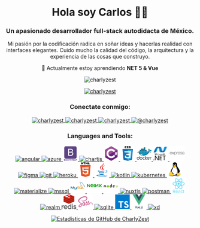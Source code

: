 <div align="center">
<h1 align="center">Hola soy Carlos 👋🏼</h1>
<h3 align="center">Un apasionado desarrollador full-stack autodidacta de México.</h3>

Mi pasión por la codificación radica en soñar ideas y hacerlas realidad con interfaces elegantes. Cuido mucho la
calidad del código, la arquitectura y la experiencia de las cosas que construyo.

🌱 Actualmente estoy aprendiendo **NET 5 & Vue**

<img src="https://komarev.com/ghpvc/?username=charlyzest&label=Profile%20views&color=0e75b6&style=flat" alt="charlyzest" />
<!--<p><a href="https://github.com/ryo-ma/github-profile-trophy"><img src="https://github-profile-trophy.vercel.app/?username=charlyzest" alt="charlyzest" /></a></p>-->
<p>
<a href="https://twitter.com/charlyzest" target="_blank">
    <img src="https://img.shields.io/twitter/follow/charlyzest?logo=twitter&style=for-the-badge" alt="charlyzest" />
</a>
</p>

<h3>Conectate conmigo:</h3>
<p>
<a href="https://dev.to/charlyzest" target="_blank">
    <img align="center" src="https://cdn.jsdelivr.net/npm/simple-icons@3.0.1/icons/dev-dot-to.svg" alt="charlyzest" height="30" width="40"/>
</a>
<a href="https://twitter.com/charlyzest" target="_blank">
    <img align="center" src="https://raw.githubusercontent.com/rahuldkjain/github-profile-readme-generator/master/src/images/icons/Social/twitter.svg"
        alt="charlyzest" 
        height="30"
        width="40" />
</a>
<a href="https://instagram.com/charlyzest" target="_blank">
    <img align="center" src="https://raw.githubusercontent.com/rahuldkjain/github-profile-readme-generator/master/src/images/icons/Social/instagram.svg" 
        alt="charlyzest" 
        height="30" 
        width="40" />
</a>
<a href="https://medium.com/@charlyzest" target="_blank">
    <img align="center" src="https://raw.githubusercontent.com/rahuldkjain/github-profile-readme-generator/master/src/images/icons/Social/medium.svg" 
        alt="@charlyzest" 
        height="30" 
        width="40" />
</a>
</p>

<h3>Languages and Tools:</h3>
<p>
<a href="https://angular.io" target="_blank">
    <img src="https://angular.io/assets/images/logos/angular/angular.svg" 
        alt="angular" 
        width="40" 
        height="40" />
</a>
<a href="https://azure.microsoft.com/en-in/" target="_blank">
    <img src="https://www.vectorlogo.zone/logos/microsoft_azure/microsoft_azure-icon.svg" 
        alt="azure" 
        width="40" 
        height="40" /> 
</a> 
<a href="https://getbootstrap.com" target="_blank"> 
    <img src="https://raw.githubusercontent.com/devicons/devicon/master/icons/bootstrap/bootstrap-plain-wordmark.svg" 
        alt="bootstrap" 
        width="40" 
        height="40" />
</a>
<a href="https://www.chartjs.org" target="_blank">
    <img src="https://www.chartjs.org/media/logo-title.svg" 
        alt="chartjs" 
        width="40" 
        height="40" />
</a>
<a href="https://www.w3schools.com/cs/" target="_blank">
    <img src="https://raw.githubusercontent.com/devicons/devicon/master/icons/csharp/csharp-original.svg" 
        alt="csharp" 
        width="40" 
        height="40" />
</a>
<a href="https://www.w3schools.com/css/" target="_blank">
    <img src="https://raw.githubusercontent.com/devicons/devicon/master/icons/css3/css3-original-wordmark.svg" 
        alt="css3"
        width="40" 
        height="40" />
</a>
<a href="https://www.docker.com/" target="_blank">
    <img src="https://raw.githubusercontent.com/devicons/devicon/master/icons/docker/docker-original-wordmark.svg" 
        alt="docker" 
        width="40" 
        height="40" />
</a>
<a href="https://dotnet.microsoft.com/" target="_blank">
    <img src="https://raw.githubusercontent.com/devicons/devicon/master/icons/dot-net/dot-net-original-wordmark.svg" 
        alt="dotnet" 
        width="40" 
        height="40" />
</a>
<a href="https://expressjs.com" target="_blank">
    <img src="https://raw.githubusercontent.com/devicons/devicon/master/icons/express/express-original-wordmark.svg" 
        alt="express" 
        width="40" 
        height="40" />
</a>
<a href="https://www.figma.com/" target="_blank">
    <img src="https://www.vectorlogo.zone/logos/figma/figma-icon.svg" 
        alt="figma" 
        width="40" 
        height="40" />
</a>
<a href="https://git-scm.com/" target="_blank">
    <img src="https://www.vectorlogo.zone/logos/git-scm/git-scm-icon.svg" 
        alt="git" 
        width="40" 
        height="40" />
</a>
<a href="https://heroku.com" target="_blank">
    <img src="https://www.vectorlogo.zone/logos/heroku/heroku-icon.svg" 
        alt="heroku" 
        width="40" 
        height="40" />
</a>
<a href="https://www.w3.org/html/" target="_blank">
    <img src="https://raw.githubusercontent.com/devicons/devicon/master/icons/html5/html5-original-wordmark.svg" 
        alt="html5" 
        width="40" 
        height="40" />
</a>
<a href="https://www.java.com" target="_blank">
    <img src="https://raw.githubusercontent.com/devicons/devicon/master/icons/java/java-original.svg" 
        alt="java" 
        width="40"
        height="40" /> 
</a>
<a href="https://kotlinlang.org" target="_blank">
    <img src="https://www.vectorlogo.zone/logos/kotlinlang/kotlinlang-icon.svg" 
        alt="kotlin" 
        width="40" 
        height="40" />
</a>
<a href="https://kubernetes.io" target="_blank">
    <img src="https://www.vectorlogo.zone/logos/kubernetes/kubernetes-icon.svg" 
        alt="kubernetes"
        width="40" 
        height="40" /> 
</a>
<a href="https://www.linux.org/" target="_blank">
    <img src="https://raw.githubusercontent.com/devicons/devicon/master/icons/linux/linux-original.svg" 
        alt="linux" 
        width="40" 
        height="40" />
</a>
<a href="https://materializecss.com/" target="_blank">
    <img src="https://raw.githubusercontent.com/prplx/svg-logos/5585531d45d294869c4eaab4d7cf2e9c167710a9/svg/materialize.svg" 
        alt="materialize" 
        width="40" 
        height="40" />
</a>
<a href="https://www.microsoft.com/en-us/sql-server" target="_blank">
    <img src="https://www.svgrepo.com/show/303229/microsoft-sql-server-logo.svg" 
        alt="mssql" 
        width="40" 
        height="40" />
</a>
<a href="https://www.mysql.com/" target="_blank">
    <img src="https://raw.githubusercontent.com/devicons/devicon/master/icons/mysql/mysql-original-wordmark.svg" 
        alt="mysql" 
        width="40" 
        height="40" />
</a>
<a href="https://www.nginx.com" target="_blank">
    <img src="https://raw.githubusercontent.com/devicons/devicon/master/icons/nginx/nginx-original.svg" 
        alt="nginx" 
        width="40" 
        height="40" /> 
</a> 
<a href="https://nodejs.org" target="_blank"> 
    <img src="https://raw.githubusercontent.com/devicons/devicon/master/icons/nodejs/nodejs-original-wordmark.svg" 
        alt="nodejs" 
        width="40" 
        height="40" /> 
</a> 
<a href="https://nuxtjs.org/" target="_blank"> 
    <img src="https://www.vectorlogo.zone/logos/nuxtjs/nuxtjs-icon.svg" 
        alt="nuxtjs" 
        width="40" 
        height="40" />
</a>
<a href="https://postman.com" target="_blank">
    <img src="https://www.vectorlogo.zone/logos/getpostman/getpostman-icon.svg" 
        alt="postman"
        width="40" 
        height="40" />
</a> 
<a href="https://reactjs.org/" target="_blank"> 
    <img src="https://raw.githubusercontent.com/devicons/devicon/master/icons/react/react-original-wordmark.svg" 
        alt="react" 
        width="40" 
        height="40" /> 
</a> 
<a href="https://realm.io/" target="_blank"> 
    <img src="https://raw.githubusercontent.com/bestofjs/bestofjs-webui/8665e8c267a0215f3159df28b33c365198101df5/public/logos/realm.svg" 
        alt="realm" 
        width="40" 
        height="40" /> 
</a> 
<a href="https://redis.io" target="_blank"> 
    <img src="https://raw.githubusercontent.com/devicons/devicon/master/icons/redis/redis-original-wordmark.svg" 
        alt="redis" 
        width="40"
        height="40" />
</a> 
<a href="https://sass-lang.com" target="_blank"> 
    <img src="https://raw.githubusercontent.com/devicons/devicon/master/icons/sass/sass-original.svg" 
        alt="sass" 
        width="40" 
        height="40" /> 
</a> 
<a href="https://www.sqlite.org/" target="_blank"> 
    <img src="https://www.vectorlogo.zone/logos/sqlite/sqlite-icon.svg" 
        alt="sqlite" 
        width="40" 
        height="40" />
</a>
<a href="https://www.typescriptlang.org/" target="_blank">
    <img src="https://raw.githubusercontent.com/devicons/devicon/master/icons/typescript/typescript-original.svg" 
        alt="typescript" 
        width="40" 
        height="40" />
</a> 
<a href="https://vuejs.org/" target="_blank">
    <img src="https://raw.githubusercontent.com/devicons/devicon/master/icons/vuejs/vuejs-original-wordmark.svg" 
        alt="vuejs" 
        width="40" 
        height="40" />
</a>
<a href="https://www.adobe.com/products/xd.html" target="_blank">
    <img src="https://cdn.worldvectorlogo.com/logos/adobe-xd.svg" 
        alt="xd" 
        width="40" 
        height="40" />
</a>
</p>

[![Estadísticas de GitHub de
CharlyZest](https://github-readme-stats.vercel.app/api?username=CharlyZest&show_icons=true&theme=gotham)](https://github.com/CharlyZest)
</div>
